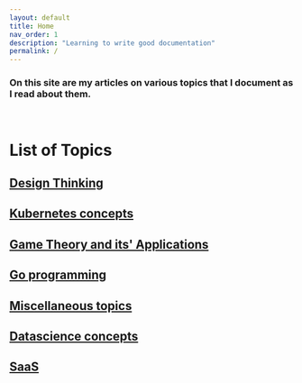 ```yaml
---
layout: default
title: Home
nav_order: 1
description: "Learning to write good documentation"
permalink: /
---
```


### On this site are my articles on various topics that I document as I read about them.
<br/>

# List of Topics

## [Design Thinking](/docs/DesignThinking)

## [Kubernetes concepts](/docs/Kubernetes)

## [Game Theory and its' Applications](/docs/GameTheory)

## [Go programming](/docs/Go)

## [Miscellaneous topics](/docs/Miscellaneous)

## [Datascience concepts](/docs/DataScience)

## [SaaS](/docs/SaaS)